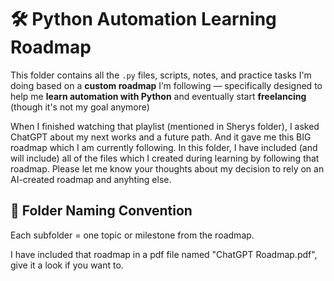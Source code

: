 # 🛠 Python Automation Learning Roadmap 

This folder contains all the `.py` files, scripts, notes, and practice tasks I'm doing based on a **custom roadmap** I’m following — specifically designed to help me **learn automation with Python** and eventually start **freelancing** (though it's not my goal anymore)

When I finished watching that playlist (mentioned in Sherys folder), I asked ChatGPT about my next works and a future path. And it gave me this BIG roadmap which I am currently following. In this folder, I have included (and will include) all of the files which I created during learning by following that roadmap. Please let me know your thoughts about my decision to rely on an AI-created roadmap and anyhting else. 


## 📁 Folder Naming Convention

Each subfolder = one topic or milestone from the roadmap.

I have included that roadmap in a pdf file named "ChatGPT Roadmap.pdf", give it a look if you want to. 
